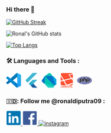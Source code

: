 ### Hi there 👋

<!--
**ronaldiputra09/ronaldiputra09** is a ✨ _special_ ✨ repository because its `README.md` (this file) appears on your GitHub profile.

Here are some ideas to get you started:

- 🔭 I’m currently working on ...
- 🌱 I’m currently learning ...
- 👯 I’m looking to collaborate on ...
- 🤔 I’m looking for help with ...
- 💬 Ask me about ...
- 📫 How to reach me: ...
- 😄 Pronouns: ...
- ⚡ Fun fact: ...
-->

[![GitHub Streak](https://streak-stats.demolab.com?user=ronaldiputra09&theme=dark&locale=id&date_format=j%20M%5B%20Y%5D)](https://git.io/streak-stats)

![Ronal's GitHub stats](https://github-readme-stats.vercel.app/api?username=ronaldiputra09&show_icons=true&theme=transparent)

[![Top Langs](https://github-readme-stats.vercel.app/api/top-langs/?username=ronaldiputra09&layout=compact&theme=vision-friendly-dark)](https://github.com/anuraghazra/github-readme-stats)

### :hammer_and_wrench: Languages and Tools :
<div>
  <img src="https://github.com/devicons/devicon/blob/master/icons/vscode/vscode-original.svg" title="vscode" alt="vscode" width="40" height="40"/>&nbsp;
  <img src="https://github.com/devicons/devicon/blob/master/icons/flutter/flutter-original.svg" title="Flutter" alt="Flutter" width="40" height="40"/>&nbsp;
  <img src="https://github.com/devicons/devicon/blob/master/icons/dart/dart-original.svg" title="Dart" alt="Dart" width="40" height="40"/>&nbsp;
  <img src="https://github.com/devicons/devicon/blob/master/icons/laravel/laravel-plain-wordmark.svg" title="Laravel" alt="laravel" width="40" height="40"/>&nbsp;
  <img src="https://github.com/devicons/devicon/blob/master/icons/php/php-original.svg" title="php" alt="php" width="40" height="40"/>&nbsp;
</div>

### 🇮🇩: Follow me @ronaldiputra09 :
<div id="badges">
  <a href="https://www.linkedin.com/in/ronaldiputra09/">
    <img src="https://github.com/devicons/devicon/blob/master/icons/linkedin/linkedin-original.svg" title="linkedin" alt="linkedin" width="40" height="40"/>
  </a>
  <a href="https://www.facebook.com/ronaldiputra09/">
    <img src="https://github.com/devicons/devicon/blob/master/icons/facebook/facebook-original.svg" title="facebook" alt="facebook" width="40" height="40"/>
  </a>
  <a href="https://www.instagram.com/ronaldiputra09/">
    <img src="https://github.com/devicons/devicon/blob/master/icons/instagram/instagram-original.svg" title="instagram" alt="instagram" width="40" height="40"/>
  </a>
</div>
